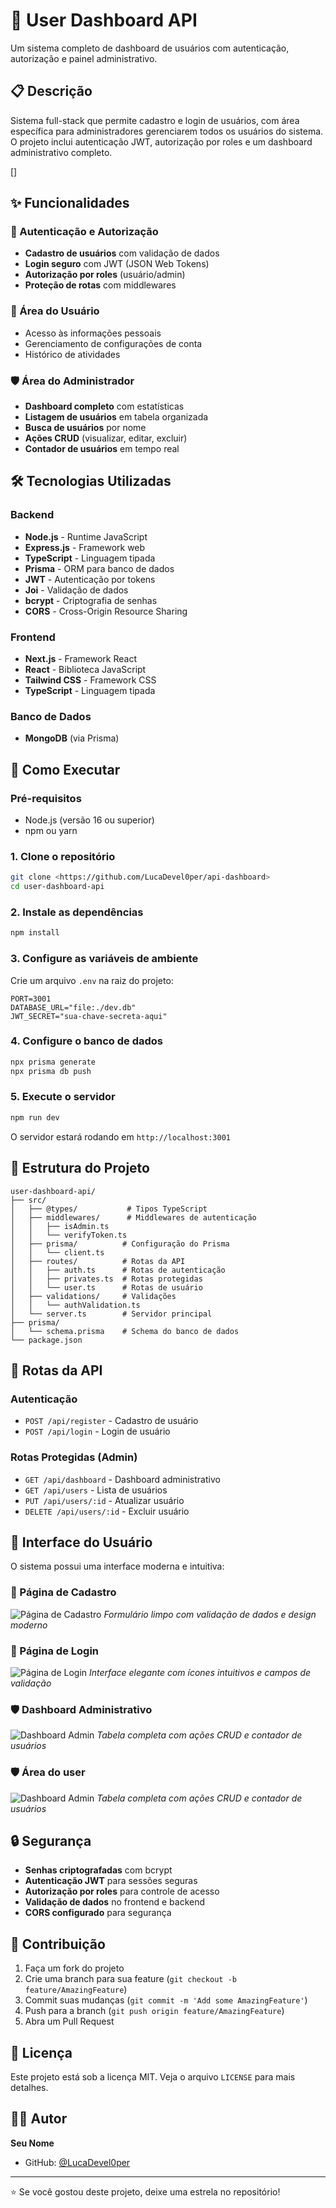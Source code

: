# 🚀 User Dashboard API


Um sistema completo de dashboard de usuários com autenticação, autorização e painel administrativo.

## 📋 Descrição

Sistema full-stack que permite cadastro e login de usuários, com área específica para administradores gerenciarem todos os usuários do sistema. O projeto inclui autenticação JWT, autorização por roles e um dashboard administrativo completo.

[]
## ✨ Funcionalidades

### 🔐 Autenticação e Autorização
- **Cadastro de usuários** com validação de dados
- **Login seguro** com JWT (JSON Web Tokens)
- **Autorização por roles** (usuário/admin)
- **Proteção de rotas** com middlewares

### 👤 Área do Usuário
- Acesso às informações pessoais
- Gerenciamento de configurações de conta
- Histórico de atividades

### 🛡️ Área do Administrador
- **Dashboard completo** com estatísticas
- **Listagem de usuários** em tabela organizada
- **Busca de usuários** por nome
- **Ações CRUD** (visualizar, editar, excluir)
- **Contador de usuários** em tempo real

## 🛠️ Tecnologias Utilizadas

### Backend
- **Node.js** - Runtime JavaScript
- **Express.js** - Framework web
- **TypeScript** - Linguagem tipada
- **Prisma** - ORM para banco de dados
- **JWT** - Autenticação por tokens
- **Joi** - Validação de dados
- **bcrypt** - Criptografia de senhas
- **CORS** - Cross-Origin Resource Sharing

### Frontend
- **Next.js** - Framework React
- **React** - Biblioteca JavaScript
- **Tailwind CSS** - Framework CSS
- **TypeScript** - Linguagem tipada

### Banco de Dados
- **MongoDB** (via Prisma)

## 🚀 Como Executar

### Pré-requisitos
- Node.js (versão 16 ou superior)
- npm ou yarn

### 1. Clone o repositório
```bash
git clone <https://github.com/LucaDevel0per/api-dashboard>
cd user-dashboard-api
```

### 2. Instale as dependências
```bash
npm install
```

### 3. Configure as variáveis de ambiente
Crie um arquivo `.env` na raiz do projeto:
```env
PORT=3001
DATABASE_URL="file:./dev.db"
JWT_SECRET="sua-chave-secreta-aqui"
```

### 4. Configure o banco de dados
```bash
npx prisma generate
npx prisma db push
```

### 5. Execute o servidor
```bash
npm run dev
```

O servidor estará rodando em `http://localhost:3001`

## 📁 Estrutura do Projeto

```
user-dashboard-api/
├── src/
│   ├── @types/           # Tipos TypeScript
│   ├── middlewares/      # Middlewares de autenticação
│   │   ├── isAdmin.ts
│   │   └── verifyToken.ts
│   ├── prisma/          # Configuração do Prisma
│   │   └── client.ts
│   ├── routes/          # Rotas da API
│   │   ├── auth.ts      # Rotas de autenticação
│   │   ├── privates.ts  # Rotas protegidas
│   │   └── user.ts      # Rotas de usuário
│   ├── validations/     # Validações
│   │   └── authValidation.ts
│   └── server.ts        # Servidor principal
├── prisma/
│   └── schema.prisma    # Schema do banco de dados
└── package.json
```

## 🔧 Rotas da API

### Autenticação
- `POST /api/register` - Cadastro de usuário
- `POST /api/login` - Login de usuário

### Rotas Protegidas (Admin)
- `GET /api/dashboard` - Dashboard administrativo
- `GET /api/users` - Lista de usuários
- `PUT /api/users/:id` - Atualizar usuário
- `DELETE /api/users/:id` - Excluir usuário

## 🎨 Interface do Usuário

O sistema possui uma interface moderna e intuitiva:

### 📝 Página de Cadastro
![Página de Cadastro](assets/register.png)
*Formulário limpo com validação de dados e design moderno*

### 🔐 Página de Login
![Página de Login](assets/login.png)
*Interface elegante com ícones intuitivos e campos de validação*

### 🛡️ Dashboard Administrativo
![Dashboard Admin](assets/admin-area.png)
*Tabela completa com ações CRUD e contador de usuários*

### 🛡️ Área do user
![Dashboard Admin](assets/user-area.png)
*Tabela completa com ações CRUD e contador de usuários*

## 🔒 Segurança

- **Senhas criptografadas** com bcrypt
- **Autenticação JWT** para sessões seguras
- **Autorização por roles** para controle de acesso
- **Validação de dados** no frontend e backend
- **CORS configurado** para segurança

## 🤝 Contribuição

1. Faça um fork do projeto
2. Crie uma branch para sua feature (`git checkout -b feature/AmazingFeature`)
3. Commit suas mudanças (`git commit -m 'Add some AmazingFeature'`)
4. Push para a branch (`git push origin feature/AmazingFeature`)
5. Abra um Pull Request

## 📝 Licença

Este projeto está sob a licença MIT. Veja o arquivo `LICENSE` para mais detalhes.

## 👨‍💻 Autor

**Seu Nome**
- GitHub: [@LucaDevel0per](https://github.com/LucaDevel0per)

---

⭐ Se você gostou deste projeto, deixe uma estrela no repositório! 